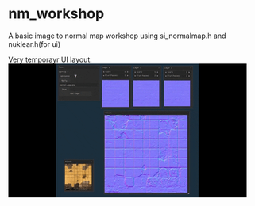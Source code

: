 # nm_workshop
A basic image to normal map workshop using si_normalmap.h and nuklear.h(for ui)

Very temporayr UI layout: 
![](interface.gif)
